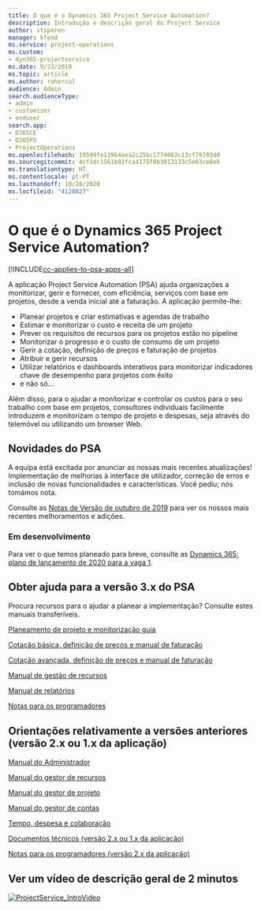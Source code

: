 ```yaml
---
title: O que é o Dynamics 365 Project Service Automation?
description: Introdução e descrição geral do Project Service
author: stsporen
manager: kfend
ms.service: project-operations
ms.custom:
- dyn365-projectservice
ms.date: 9/23/2019
ms.topic: article
ms.author: ruhercul
audience: Admin
search.audienceType:
- admin
- customizer
- enduser
search.app:
- D365CE
- D365PS
- ProjectOperations
ms.openlocfilehash: 19599fe13964aea2c25bc1774063c13cf79703d0
ms.sourcegitcommit: 4cf1dc1561b92fca4175f0b3813133c5e63ce8e6
ms.translationtype: HT
ms.contentlocale: pt-PT
ms.lasthandoff: 10/28/2020
ms.locfileid: "4128027"
---
```

# <a name="what-is-dynamics-365-project-service-automation"></a>O que é o Dynamics 365 Project Service Automation?

[!INCLUDE[cc-applies-to-psa-apps-all](../includes/cc-applies-to-psa-apps-all.md)]

A aplicação Project Service Automation (PSA) ajuda organizações a monitorizar, gerir e fornecer, com eficiência, serviços com base em projetos, desde a venda inicial até a faturação. A aplicação permite-lhe:

- Planear projetos e criar estimativas e agendas de trabalho
- Estimar e monitorizar o custo e receita de um projeto
- Prever os requisitos de recursos para os projetos estão no pipeline
- Monitorizar o progresso e o custo de consumo de um projeto
- Gerir a cotação, definição de preços e faturação de projetos
- Atribuir e gerir recursos
- Utilizar relatórios e dashboards interativos para monitorizar indicadores chave de desempenho para projetos com êxito
- e não só...

Além disso, para o ajudar a monitorizar e controlar os custos para o seu trabalho com base em projetos, consultores individuais facilmente introduzem e monitorizam o tempo de projeto e despesas, seja através do telemóvel ou utilizando um browser Web.

## <a name="whats-new-in-psa"></a>Novidades do PSA
A equipa está excitada por anunciar as nossas mais recentes atualizações! Implementação de melhorias à interface de utilizador, correção de erros e inclusão de novas funcionalidades e características. Você pediu; nós tomámos nota.

Consulte as [Notas de Versão de outubro de 2019](https://docs.microsoft.com/dynamics365-release-plan/2019wave2/index) para ver os nossos mais recentes melhoramentos e adições.

### <a name="in-development"></a>Em desenvolvimento
Para ver o que temos planeado para breve, consulte as [Dynamics 365: plano de lançamento de 2020 para a vaga 1](https://docs.microsoft.com/dynamics365-release-plan/2020wave1/index).

## <a name="get-help-with-psa-version-3x"></a>Obter ajuda para a versão 3.x do PSA
Procura recursos para o ajudar a planear a implementação? Consulte estes manuais transferíveis.

 [Planeamento de projeto e monitorização guia](../psa/implementation-guides/project-planning-tracking.md)

 [Cotação básica, definição de preços e manual de faturação](../psa/implementation-guides/begin-quoting-pricing-billing.md)

 [Cotação avançada, definição de preços e manual de faturação](../psa/implementation-guides/adv-quoting-pricing-billing.md)

 [Manual de gestão de recursos](../psa/implementation-guides/resource-management-guide.md)

 [Manual de relatórios](../psa/implementation-guides/reporting-guide.md)

 [Notas para os programadores](../psa/developer-guides/overview-dev-notes-v3.x.md)

## <a name="guidance-for-earlier-versions-app-version-2x-or-1x"></a>Orientações relativamente a versões anteriores (versão 2.x ou 1.x da aplicação)
 [Manual do Administrador](../psa/admin-guide.md)

 [Manual do gestor de recursos](../psa/resource-manager-guide.md)

 [Manual do gestor de projeto](../psa/project-manager-guide.md)

 [Manual do gestor de contas](../psa/account-manager-guide.md)

 [Tempo, despesa e colaboração](../psa/time-expense-collaboration-guide.md)

 [Documentos técnicos (versão 2.x ou 1.x da aplicação)](../psa/white-papers.md)

 [Notas para os programadores (versão 2.x da aplicação)](../psa/developer-guides/add-custom-qoi-forms-v2.x.md)

 ## <a name="watch-a-2-minute-overview-video"></a>Ver um vídeo de descrição geral de 2 minutos
 <a name="heroArea"></a> [![ProjectService_IntroVideo](../psa/media/project-service-intro-video.png "ProjectService_IntroVideo")](https://go.microsoft.com/fwlink/p/?LinkId=799457)


